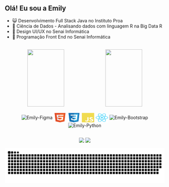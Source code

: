 ## Olá! Eu sou a Emily

- :smiley_cat: Desenvolvimento Full Stack Java no Instituto Proa
- :tiger: Ciência de Dados - Analisando dados com linguagem R na Big Data R
- :rabbit: Design UI/UX no Senai Informática
- :bear: Programação Front End no Senai Informática <br> <br>

 <div align="center">
  <a href="https://github.com/videodegatinho">
  <img height="180em" width="48%" src="https://github-readme-stats.vercel.app/api?username=videodegatinho&show_icons=true&theme=gruvbox"/></a>
  <img height="180em" width="48%" src="https://github-readme-stats.vercel.app/api/top-langs/?username=videodegatinho&langs_count=8&layout=compact&theme=gruvbox"/>
</div>

<div align="center"><br>
  <img align="center" alt="Emily-Figma" height="30" width="40" src="https://cdn.jsdelivr.net/gh/devicons/devicon/icons/figma/figma-original.svg">
  <img align="center" alt="Emily-HTML" height="30" width="40" src="https://raw.githubusercontent.com/devicons/devicon/master/icons/html5/html5-original.svg">
  <img align="center" alt="Emily-CSS" height="30" width="40" src="https://raw.githubusercontent.com/devicons/devicon/master/icons/css3/css3-original.svg">
  <img align="center" alt="Emily-Js" height="30" width="40" src="https://raw.githubusercontent.com/devicons/devicon/master/icons/javascript/javascript-plain.svg">
  <img align="center" alt="Emily-React" height="30" width="40" src="https://raw.githubusercontent.com/devicons/devicon/master/icons/react/react-original.svg">
  <img align="center" alt="Emily-Bootstrap" height="35" width="40" src="https://cdn.jsdelivr.net/gh/devicons/devicon/icons/bootstrap/bootstrap-original.svg">
  <img align="center" alt="Emily-Python" height="35" width="40" src="https://cdn.jsdelivr.net/gh/devicons/devicon/icons/python/python-original.svg">        
</div>

##

<div align="center">
  <a href="mailto:emilykagonzaga@gmail.com"><img src="https://img.shields.io/badge/Gmail-D14836?style=for-the-badge&logo=gmail&logoColor=white" target="_blank"></a>
  <a href="https://www.linkedin.com/in/emilygonzaga/" target="_blank"><img src="https://img.shields.io/badge/LinkedIn-0077B5?style=for-the-badge&logo=linkedin&logoColor=white" target="_blank"></a>
  
 ![GitHub Snake dark](https://github.com/videodegatinho/videodegatinho/blob/output/github-contribution-grid-snake.svg)
  
</div>


